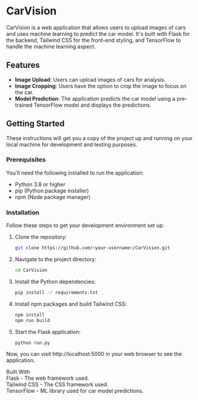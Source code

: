 # CarVision

CarVision is a web application that allows users to upload images of cars and uses machine learning to predict the car model. It's built with Flask for the backend, Tailwind CSS for the front-end styling, and TensorFlow to handle the machine learning aspect.

## Features

- **Image Upload**: Users can upload images of cars for analysis.
- **Image Cropping**: Users have the option to crop the image to focus on the car.
- **Model Prediction**: The application predicts the car model using a pre-trained TensorFlow model and displays the predictions.

## Getting Started

These instructions will get you a copy of the project up and running on your local machine for development and testing purposes.

### Prerequisites

You'll need the following installed to run the application:
- Python 3.8 or higher
- pip (Python package installer)
- npm (Node package manager)

### Installation

Follow these steps to get your development environment set up:

1. Clone the repository:
   ```bash
   git clone https://github.com/<your-username>/CarVision.git
2. Navigate to the project directory:
    ```bash
    cd CarVision
3. Install the Python dependencies:
    ```bash
    pip install -r requirements.txt
4. Install npm packages and build Tailwind CSS:
    ```bash
    npm install
    npm run build
5. Start the Flask application:
    ```bash
    python run.py

Now, you can visit http://localhost:5000 in your web browser to see the application.

Built With \
Flask - The web framework used. \
Tailwind CSS - The CSS framework used. \
TensorFlow - ML library used for car model predictions.